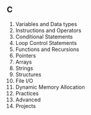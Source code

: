 ## C ##

1. Variables and Data types
2. Instructions and Operators
3. Conditional Statements
4. Loop Control Statements
5. Functions and Recursions
6. Pointers
7. Arrays
8. Strings
9. Structures
10. File I/O
11. Dynamic Memory Allocation
12. Practices
13. Advanced
14. Projects 
